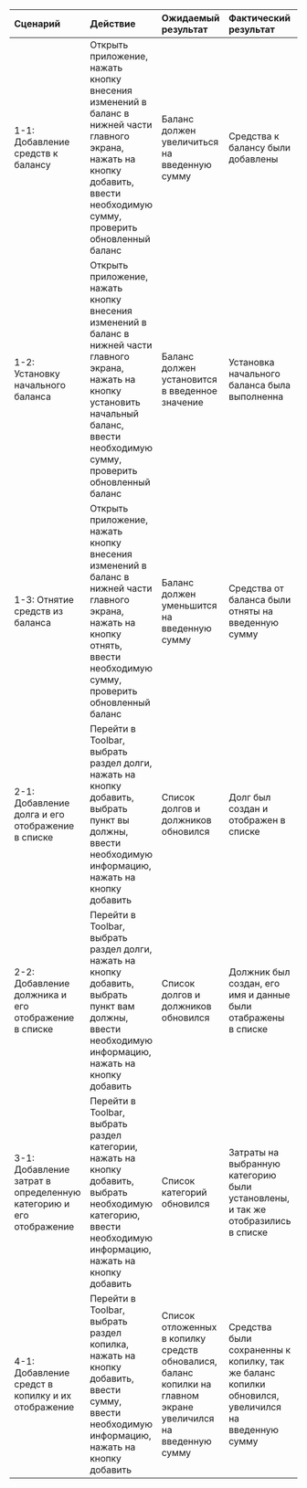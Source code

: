 |Сценарий|Действие|Ожидаемый результат|Фактический результат| Оценка|
|:---|:---|:---|:---|:---|
|1-1: Добавление средств к балансу | Открыть приложение, нажать кнопку внесения изменений в баланс в нижней части главного экрана, нажать на кнопку добавить, ввести необходимую сумму, проверить обновленный баланс | Баланс должен увеличиться на введенную сумму  | Средства к балансу были добавлены | Тест пройден |
|1-2: Установку начального баланса | Открыть приложение, нажать кнопку внесения изменений в баланс в нижней части главного экрана, нажать на кнопку установить начальный баланс, ввести необходимую сумму, проверить обновленный баланс | Баланс должен установится в введенное значение | Установка начального баланса была выполненна | Тест пройден |
|1-3: Отнятие средств из баланса | Открыть приложение, нажать кнопку внесения изменений в баланс в нижней части главного экрана, нажать на кнопку отнять, ввести необходимую сумму, проверить обновленный баланс | Баланс должен уменьшится на введенную сумму | Средства от баланса были отняты на введенную сумму |Тест пройден|
|2-1: Добавление долга и его отображение в списке | Перейти в Toolbar, выбрать раздел долги, нажать на кнопку добавить, выбрать пункт вы должны, ввести необходимую информацию, нажать на кнопку добавить | Список долгов и должников обновился | Долг был создан и отображен в списке |Тест пройден|
|2-2: Добавление должника и его отображение в списке | Перейти в Toolbar, выбрать раздел долги, нажать на кнопку добавить, выбрать пункт вам должны, ввести необходимую информацию, нажать на кнопку добавить | Список долгов и должников обновился | Должник был создан, его имя и данные были отабражены в списке |Тест пройден|
|3-1: Добавление затрат в определенную категорию и его отображение | Перейти в Toolbar, выбрать раздел категории, нажать на кнопку добавить, выбрать необходимую категорию, ввести необходимую информацию, нажать на кнопку добавить | Список категорий обновился | Затраты на выбранную категорию были установлены, и так же отобразились в списке |Тест пройден|
|4-1: Добавление средст в копилку и их отображение | Перейти в Toolbar, выбрать раздел копилка, нажать на кнопку добавить, ввести сумму, ввести необходимую информацию, нажать на кнопку добавить | Список отложенных в копилку средств обновалися, баланс копилки на главном экране увеличился на введенную сумму | Средства были сохраненны к копилку, так же баланс копилки обновился, увеличился на введенную сумму |Тест пройден|
